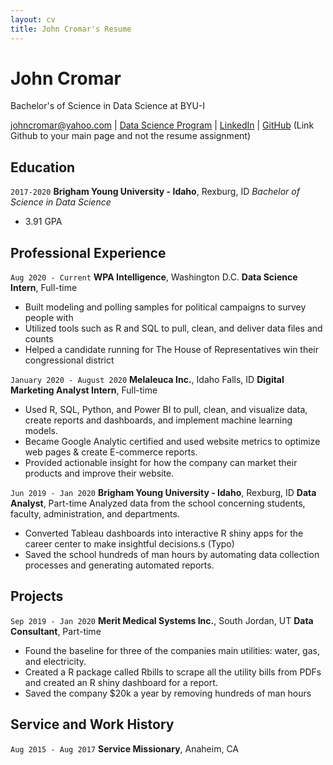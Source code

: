 ```yaml
---
layout: cv
title: John Cromar's Resume
---
```

# John Cromar
Bachelor's of Science in Data Science at BYU-I

<div id="webaddress">
<a href="johncromar@yahoo.com">johncromar@yahoo.com</a>
| <a href="https://byuidatascience.github.io/development.html">Data Science Program</a>
| <a href="https://www.linkedin.com/in/john-cromar-656ba316a/">LinkedIn</a>
| <a href="https://github.com/johncromar/cromarj_resume">GitHub</a>
  (Link Github to your main page and not the resume assignment)
</div>

<!-- https://www.monique.tech/the-art-of-markdown -->

## Education

`2017-2020`
__Brigham Young University - Idaho__, Rexburg, ID
_Bachelor of Science in Data Science_
- 3.91 GPA

## Professional Experience

`Aug 2020 - Current`
__WPA Intelligence__, Washington D.C.
__Data Science Intern__, Full-time

- Built modeling and polling samples for political campaigns to survey people with
- Utilized tools such as R and SQL to pull, clean, and deliver data files and counts
- Helped a candidate running for The House of Representatives win their congressional district

`January 2020 - August 2020`
__Melaleuca Inc.__, Idaho Falls, ID
__Digital Marketing Analyst Intern__, Full-time

- Used R, SQL, Python, and Power BI to pull, clean, and visualize data, create reports and dashboards, and implement machine learning
models.
- Became Google Analytic certified and used website metrics to optimize web pages & create E-commerce reports.
- Provided actionable insight for how the company can market their
products and improve their website.

`Jun 2019 - Jan 2020`
__Brigham Young University - Idaho__, Rexburg, ID
__Data Analyst__, Part-time
Analyzed data from the school concerning students, faculty, administration, and departments.
- Converted Tableau dashboards into interactive R shiny apps for the
career center to make insightful decisions.s (Typo)
- Saved the school hundreds of man hours by automating data collection
processes and generating automated reports.

## Projects

`Sep 2019 - Jan 2020`
__Merit Medical Systems Inc.__, South Jordan, UT
__Data Consultant__, Part-time
- Found the baseline for three of the companies main utilities: water, gas,
and electricity.
- Created a R package called Rbills to scrape all the utility bills from PDFs
and created an R shiny dashboard for a report.
- Saved the company $20k a year by removing hundreds of man hours


## Service and Work History

`Aug 2015 - Aug 2017`
__Service Missionary__, Anaheim, CA

<!-- ### Footer

Last updated: 12/11/2020 -->


